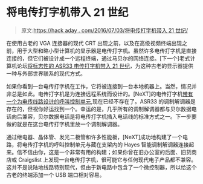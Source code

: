 # 将电传打字机带入 21 世纪

> 原文:[https://hack aday . com/2016/07/03/将电传打字机带入 21 世纪/](https://hackaday.com/2016/07/03/bringing-a-teletype-into-the-21st-century/)

在使用古老的 VGA 连接器的现代 CRT 出现之前，以及在高级视频终端出现之前，用于大型和略小型计算机的显示器是电传打字机。虽然许多电传打字机是直接连接的，但它们被设计成一个远程终端，通过马贝尔的网络连接。[下一个]老式计算机论坛[将标志性的 ASR33 电传打字机带入 21 世纪](http://www.vcfed.org/forum/entry.php?621-Bringing-the-Model-33-to-the-21st-Century-Part-1)，为这种古老的显示器提供一种与外部世界联系的现代方式。

如果你看到一台电传打字机在工作，它将被连接到一台本地机器上。当然，情况并非总是如此。电传打字机是为连接远程系统而设计的。[NeXT]的电传打字机[带有一个为电传线路设计的呼叫控制单元](http://www.vcfed.org/forum/entry.php?622-Bringing-the-Model-33-to-the-21st-Century-Part-2),现在已经不存在了。ASR33 的调制解调器是存在的，但祝你好运找到一个。幸运的是，几乎所有的调制解调器都与贝尔数据电话向后兼容，贝尔数据电话是将电传打字机插入电话线的标准方式之一。下一步要做的就是在这台电传打字机里放一个调制解调器。

通过继电器、晶体管、发光二极管和许多性能板，[NeXT]成功地构建了一个电路，将电传打字机的呼叫控制单元与藏在支架内的 Hayes 智能调制解调器连接起来。信不信由你，这是一个非常有用的构建；如果你曾在旧办公室的后面、旧货商店或 Craigslist 上发现一台电传打字机，很可能它与任何现代电子产品都不兼容。这并不是说陆地线路特别现代，但由于新电路中包含了一个微控制器，所以给这个古老的终端添加一个 USB 端口相对容易。